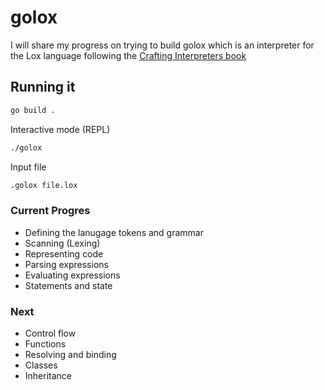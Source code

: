 # golox

I will share my progress on trying to build golox which is an interpreter for the Lox language following the 
[Crafting Interpreters book](https://craftinginterpreters.com)

## Running it

```bash
go build .
```

Interactive mode (REPL)

```bash
./golox
```

Input file

```bash
.golox file.lox
```

### Current Progres

- Defining the lanugage tokens and grammar
- Scanning (Lexing)
- Representing code
- Parsing expressions
- Evaluating expressions
- Statements and state

### Next
- Control flow
- Functions
- Resolving and binding
- Classes
- Inheritance
